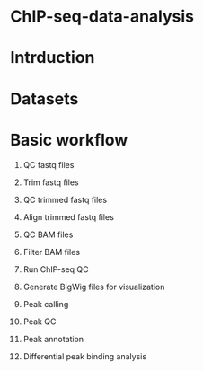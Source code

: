 # ChIP-seq-data-analysis

# Intrduction

# Datasets

# Basic workflow

1) QC fastq files

2) Trim fastq files

3) QC trimmed fastq files

4) Align trimmed fastq files

5) QC BAM files

6) Filter BAM files

7) Run ChIP-seq QC

8) Generate BigWig files for visualization

9) Peak calling

10) Peak QC

11) Peak annotation

12) Differential peak binding analysis
